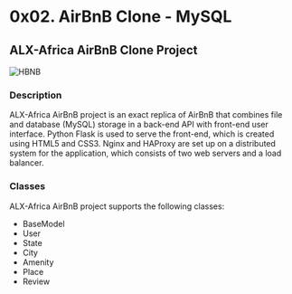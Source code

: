 # 0x02. AirBnB Clone - MySQL
## ALX-Africa AirBnB Clone Project

![HBNB]("https://s3.amazonaws.com/intranet-projects-files/concepts/74/hbnb_step2.png")

### Description

ALX-Africa AirBnB project is an exact replica of AirBnB that combines file and database (MySQL)
storage in a back-end API with front-end user interface. Python Flask is used to serve the front-end, 
which is created using HTML5 and CSS3. Nginx and HAProxy are set up on a distributed system for the application, 
which consists of two web servers and a load balancer.

### Classes 
ALX-Africa AirBnB project supports the following classes:

* BaseModel
* User
* State
* City
* Amenity
* Place
* Review

